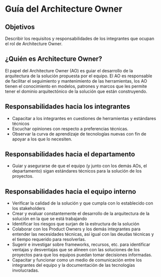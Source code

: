 # Guía del Architecture Owner

## Objetivos

Describir los requisitos y responsabilidades de los integrantes que ocupan el rol de Architecture Owner.

## ¿Quién es Architecture Owner?

El papel del Architecture Owner (AO) es guiar el desarrollo de la arquitectura de la solución propuesta por el equipo. El AO es responsable de facilitar el seguimiento y mantenimiento de las herramientas, los AO tienen el conocimiento en modelos, patrones y marcos que les permite tener el dominio arquitectónico de la solución que están construyendo.

## Responsabilidades hacia los integrantes

- Capacitar a los integrantes en cuestiones de herramientas y estándares técnicos
- Escuchar opiniones con respecto a preferencias técnicas.
- Observar la curva de aprendizaje de tecnologías nuevas con fin de apoyar a los que lo necesiten.

## Responsabilidades hacia el departamento

- Guiar y asegurarse de que el equipo (y junto con los demás AOs, el departamento) sigan estándares técnicos para la solución de los proyectos.

## Responsabilidades hacia el equipo interno

- Verificar la calidad de la solución y que cumpla con lo establecido con los stakeholders
- Crear y evaluar constantemente el desarrollo de la arquitectura de la solución en la que se está trabajando
- Identificar los riesgos que surjan de la estructura de la solución
- Colaborar con los Product Owners y los demás integrantes para entender las necesidades técnicas, así igual con las deudas técnicas y el tiempo requerido para resolverlas.
- Sugerir e investigar sobre frameworks, recursos, etc. para identificar ventajas y desventajas que se alineen con las soluciones de los proyectos para que los equipos puedan tomar decisiones informadas.
- Capacitar y funcionar como un medio de comunicación entre los integrantes del equipo y la documentación de las tecnologías involucradas.
